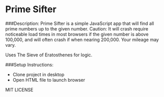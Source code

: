 # Prime Sifter

###Description:
Prime Sifter is a simple JavaScript app that will find all prime numbers up to the given number. Caution: It will crash require noticeable load times in most browsers if the given number is above 100,000, and will often crash if when nearing 200,000. Your mileage may vary.

Uses The Sieve of Eratosthenes for logic.

###Setup Instructions:

- Clone project in desktop  
- Open HTML file to launch browser

MIT LICENSE
